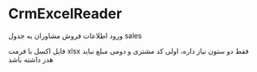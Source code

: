 # CrmExcelReader
ورود اطلاعات فروش مشاوران به جدول sales

فایل اکسل با فرمت xlsx
فقط دو ستون نیاز داره، اولی کد مشتری و دومی مبلغ
نباید هدر داشته باشد
